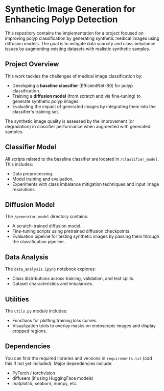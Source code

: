 # Synthetic Image Generation for Enhancing Polyp Detection

This repository contains the implementation for a project focused on improving polyp classification by generating synthetic medical images using diffusion models. The goal is to mitigate data scarcity and class imbalance issues by augmenting existing datasets with realistic synthetic samples.


## Project Overview

This work tackles the challenges of medical image classification by:
- Developing a **baseline classifier** (EfficientNet-B0) for polyp classification.
- Training a **diffusion model** (from scratch and via fine-tuning) to generate synthetic polyp images.
- Evaluating the impact of generated images by integrating them into the classifier's training set.

The synthetic image quality is assessed by the improvement (or degradation) in classifier performance when augmented with generated samples.

## Classifier Model

All scripts related to the baseline classifier are located in `/classifier_model`. This includes:
- Data preprocessing.
- Model training and evaluation.
- Experiments with class imbalance mitigation techniques and input image resolutions.

## Diffusion Model

The `/generator_model` directory contains:
- A scratch-trained diffusion model.
- Fine-tuning scripts using pretrained diffusion checkpoints.
- Evaluation pipeline for testing synthetic images by passing them through the classification pipeline.

## Data Analysis

The `data_analysis.ipynb` notebook explores:
- Class distributions across training, validation, and test splits.
- Dataset characteristics and imbalances.

## Utilities

The `utils.py` module includes:
- Functions for plotting training loss curves.
- Visualization tools to overlay masks on endoscopic images and display cropped regions.

## Dependencies

You can find the required libraries and versions in `requirements.txt` (add this if not yet included). Major dependencies include:
- PyTorch / torchvision
- diffusers (if using HuggingFace models)
- matplotlib, seaborn, numpy, etc.
